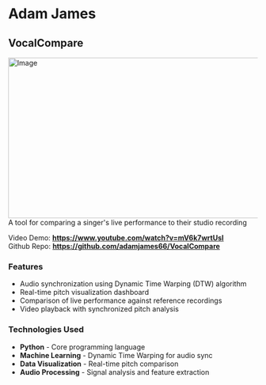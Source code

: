 # Adam James

## VocalCompare
<img width="596" height="325" alt="Image" src="https://github.com/user-attachments/assets/5da6fe3c-0372-4ee7-a3bf-cdc2dd70a0d9" />  
A tool for comparing a singer's live performance to their studio recording  
  
Video Demo: **https://www.youtube.com/watch?v=mV6k7wrtUsI**  
Github Repo: **https://github.com/adamjames66/VocalCompare**
### Features
- Audio synchronization using Dynamic Time Warping (DTW) algorithm
- Real-time pitch visualization dashboard
- Comparison of live performance against reference recordings
- Video playback with synchronized pitch analysis
### Technologies Used
- **Python** - Core programming language
- **Machine Learning** - Dynamic Time Warping for audio sync
- **Data Visualization** - Real-time pitch comparison
- **Audio Processing** - Signal analysis and feature extraction
